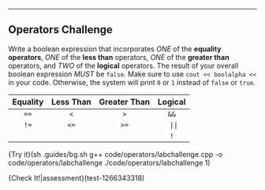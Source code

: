 ---

## Operators Challenge

Write a boolean expression that incorporates *ONE* of the **equality operators**, *ONE* of the **less than** operators, *ONE* of the **greater than** operators, and *TWO* of the **logical** operators. The result of your overall boolean expression *MUST* be `false`. Make sure to use `cout << boolalpha <<` in your code. Otherwise, the system will print `0` or `1` instead of `false` or `true`.

|Equality|Less Than|Greater Than|Logical|
|:------:|:-------:|:----------:|:-----:|
|`==`    |`<`      |`>`         |`&&`  |
|`!=`    |`<=`     |`>=`        |<code> &#124;&#124;</code>   |
|        |         |            |`!`  |

{Try it}(sh .guides/bg.sh g++ code/operators/labchallenge.cpp -o code/operators/labchallenge ./code/operators/labchallenge 1)

{Check It!|assessment}(test-1266343318)
